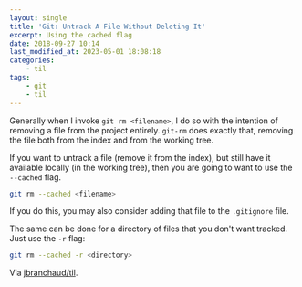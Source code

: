 ```yaml
---
layout: single
title: 'Git: Untrack A File Without Deleting It'
excerpt: Using the cached flag
date: 2018-09-27 10:14
last_modified_at: 2023-05-01 18:08:18
categories:
    - til
tags:
    - git
    - til
---
```


Generally when I invoke `git rm <filename>`, I do so with the intention of
removing a file from the project entirely. `git-rm` does exactly that,
removing the file both from the index and from the working tree.

If you want to untrack a file (remove it from the index), but still have it
available locally (in the working tree), then you are going to want to use
the `--cached` flag.

```bash
git rm --cached <filename>
```

If you do this, you may also consider adding that file to the `.gitignore`
file.

The same can be done for a directory of files that you don't want tracked.
Just use the `-r` flag:

```bash
git rm --cached -r <directory>
```

Via [jbranchaud/til](https://github.com/jbranchaud/til).
